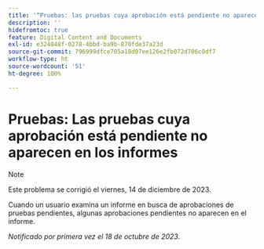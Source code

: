 ```yaml
---
title: '“Pruebas: las pruebas cuya aprobación está pendiente no aparecen en los informes”'
description: ''
hidefromtoc: true
feature: Digital Content and Documents
exl-id: e324848f-0278-4bbd-ba9b-870fde37a23d
source-git-commit: 796999dfce705a18d07ee126e2fb072d706c0df7
workflow-type: ht
source-wordcount: '51'
ht-degree: 100%

---
```


# Pruebas: Las pruebas cuya aprobación está pendiente no aparecen en los informes

>[!NOTE]
>
>Este problema se corrigió el viernes, 14 de diciembre de 2023.

<!--WF and WFP-->

Cuando un usuario examina un informe en busca de aprobaciones de pruebas pendientes, algunas aprobaciones pendientes no aparecen en el informe.

_Notificado por primera vez el 18 de octubre de 2023._

